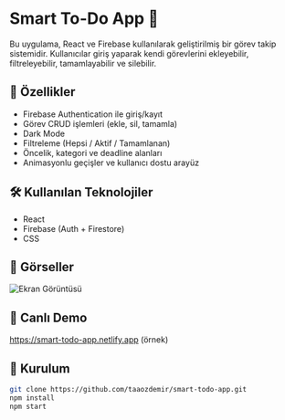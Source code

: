 # Smart To-Do App 📝

Bu uygulama, React ve Firebase kullanılarak geliştirilmiş bir görev takip sistemidir. Kullanıcılar giriş yaparak kendi görevlerini ekleyebilir, filtreleyebilir, tamamlayabilir ve silebilir.

## 🚀 Özellikler
- Firebase Authentication ile giriş/kayıt
- Görev CRUD işlemleri (ekle, sil, tamamla)
- Dark Mode
- Filtreleme (Hepsi / Aktif / Tamamlanan)
- Öncelik, kategori ve deadline alanları
- Animasyonlu geçişler ve kullanıcı dostu arayüz

## 🛠️ Kullanılan Teknolojiler
- React
- Firebase (Auth + Firestore)
- CSS

## 📸 Görseller
![Ekran Görüntüsü](./screenshots/home.png)

## 🔗 Canlı Demo
https://smart-todo-app.netlify.app (örnek)

## 📁 Kurulum
```bash
git clone https://github.com/taaozdemir/smart-todo-app.git
npm install
npm start